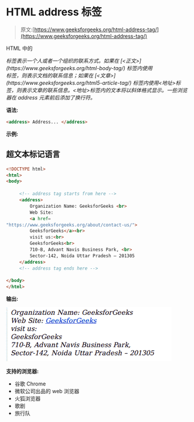 # HTML address 标签

> 原文:[https://www.geeksforgeeks.org/html-address-tag/](https://www.geeksforgeeks.org/html-address-tag/)

HTML 中的

<address>标签表示一个人或者一个组织的联系方式。如果在 [<正文>](https://www.geeksforgeeks.org/html-body-tag/) 标签内使用

<address>标签，则表示文档的联系信息；如果在 [<文章>](https://www.geeksforgeeks.org/html5-article-tag/) 标签内使用<地址>标签，则表示文章的联系信息。<地址>标签内的文本将以斜体格式显示。一些浏览器在 address 元素前后添加了换行符。</address>

</address>

**语法:**

```html
<address> Address... </address>
```

**示例:**

## 超文本标记语言

```html
<!DOCTYPE html>
<html>
<body>

     <!-- address tag starts from here -->
     <address>
         Organization Name: GeeksforGeeks <br>
         Web Site: 
         <a href=
"https://www.geeksforgeeks.org/about/contact-us/">
         GeeksforGeeks</a><br>
         visit us:<br>
         GeeksforGeeks<br>
         710-B, Advant Navis Business Park, <br>
         Sector-142, Noida Uttar Pradesh – 201305
     </address>
     <!-- address tag ends here -->

</body>
</html>                    
```

**输出:**

![address](img/11561fa2d3c5bbe462909c84dc8960f9.png)

**支持的浏览器:**

*   谷歌 Chrome
*   微软公司出品的 web 浏览器
*   火狐浏览器
*   歌剧
*   旅行队
